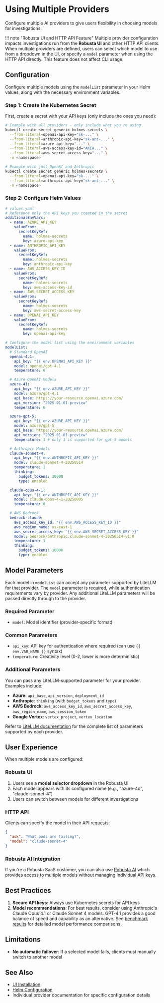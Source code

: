 # Using Multiple Providers

Configure multiple AI providers to give users flexibility in choosing models for investigations.

!!! note "Robusta UI and HTTP API Feature"
    Multiple provider configuration impacts investigations run from the **Robusta UI** and other HTTP API clients. When multiple providers are defined, users can select which model to use from a dropdown in the UI, or specify a `model` parameter when using the HTTP API directly. This feature does not affect CLI usage.

## Configuration

Configure multiple models using the `modelList` parameter in your Helm values, along with the necessary environment variables.

### Step 1: Create the Kubernetes Secret

First, create a secret with your API keys (only include the ones you need):

```bash
# Example with all providers - only include what you're using
kubectl create secret generic holmes-secrets \
  --from-literal=openai-api-key="sk-..." \
  --from-literal=anthropic-api-key="sk-ant-..." \
  --from-literal=azure-api-key="..." \
  --from-literal=aws-access-key-id="AKIA..." \
  --from-literal=aws-secret-access-key="..." \
  -n <namespace>

# Example with just OpenAI and Anthropic
kubectl create secret generic holmes-secrets \
  --from-literal=openai-api-key="sk-..." \
  --from-literal=anthropic-api-key="sk-ant-..." \
  -n <namespace>
```

### Step 2: Configure Helm Values

```yaml
# values.yaml
# Reference only the API keys you created in the secret
additionalEnvVars:
  - name: AZURE_API_KEY
    valueFrom:
      secretKeyRef:
        name: holmes-secrets
        key: azure-api-key
  - name: ANTHROPIC_API_KEY
    valueFrom:
      secretKeyRef:
        name: holmes-secrets
        key: anthropic-api-key
  - name: AWS_ACCESS_KEY_ID
    valueFrom:
      secretKeyRef:
        name: holmes-secrets
        key: aws-access-key-id
  - name: AWS_SECRET_ACCESS_KEY
    valueFrom:
      secretKeyRef:
        name: holmes-secrets
        key: aws-secret-access-key
  - name: OPENAI_API_KEY
    valueFrom:
      secretKeyRef:
        name: holmes-secrets
        key: openai-api-key

# Configure the model list using the environment variables
modelList:
  # Standard OpenAI
  openai-4.1:
    api_key: "{{ env.OPENAI_API_KEY }}"
    model: openai/gpt-4.1
    temperature: 0

  # Azure OpenAI Models
  azure-41:
    api_key: "{{ env.AZURE_API_KEY }}"
    model: azure/gpt-4.1
    api_base: https://your-resource.openai.azure.com/
    api_version: "2025-01-01-preview"
    temperature: 0

  azure-gpt-5:
    api_key: "{{ env.AZURE_API_KEY }}"
    model: azure/gpt-5
    api_base: https://your-resource.openai.azure.com/
    api_version: "2025-01-01-preview"
    temperature: 1 # only 1 is supported for gpt-5 models

  # Anthropic Models
  claude-sonnet-4:
    api_key: "{{ env.ANTHROPIC_API_KEY }}"
    model: claude-sonnet-4-20250514
    temperature: 1
    thinking:
      budget_tokens: 10000
      type: enabled

  claude-opus-4-1:
    api_key: "{{ env.ANTHROPIC_API_KEY }}"
    model: claude-opus-4-1-20250805
    temperature: 0

  # AWS Bedrock
  bedrock-claude:
    aws_access_key_id: "{{ env.AWS_ACCESS_KEY_ID }}"
    aws_region_name: us-east-1
    aws_secret_access_key: "{{ env.AWS_SECRET_ACCESS_KEY }}"
    model: bedrock/anthropic.claude-sonnet-4-20250514-v1:0
    temperature: 1
    thinking:
      budget_tokens: 10000
      type: enabled
```


## Model Parameters

Each model in `modelList` can accept any parameter supported by LiteLLM for that provider. The `model` parameter is required, while authentication requirements vary by provider. Any additional LiteLLM parameters will be passed directly through to the provider.

### Required Parameter
- `model`: Model identifier (provider-specific format)

### Common Parameters
- `api_key`: API key for authentication where required (can use `{{ env.VAR_NAME }}` syntax)
- `temperature`: Creativity level (0-2, lower is more deterministic)

### Additional Parameters

You can pass any LiteLLM-supported parameter for your provider. Examples include:

- **Azure**: `api_base`, `api_version`, `deployment_id`
- **Anthropic**: `thinking` (with `budget_tokens` and `type`)
- **AWS Bedrock**: `aws_access_key_id`, `aws_secret_access_key`, `aws_region_name`, `aws_session_token`
- **Google Vertex**: `vertex_project`, `vertex_location`

Refer to [LiteLLM documentation](https://docs.litellm.ai/docs/providers) for the complete list of parameters supported by each provider.

## User Experience

When multiple models are configured:

### Robusta UI
1. Users see a **model selector dropdown** in the Robusta UI
2. Each model appears with its configured name (e.g., "azure-4o", "claude-sonnet-4")
3. Users can switch between models for different investigations

### HTTP API
Clients can specify the model in their API requests:
```json
{
  "ask": "What pods are failing?",
  "model": "claude-sonnet-4"
}
```

### Robusta AI Integration
If you're a Robusta SaaS customer, you can also use [Robusta AI](robusta-ai.md) which provides access to multiple models without managing individual API keys.

## Best Practices

1. **Secure API keys**: Always use Kubernetes secrets for API keys
2. **Model recommendations**: For best results, consider using Anthropic's Claude Opus 4.1 or Claude Sonnet 4 models. GPT-4.1 provides a good balance of speed and capability as an alternative. See [benchmark results](../development/evaluations/latest-results.md) for detailed model performance comparisons.

## Limitations

- **No automatic failover**: If a selected model fails, clients must manually switch to another model

## See Also

- [UI Installation](../installation/ui-installation.md)
- [Helm Configuration](../reference/helm-configuration.md)
- Individual provider documentation for specific configuration details
